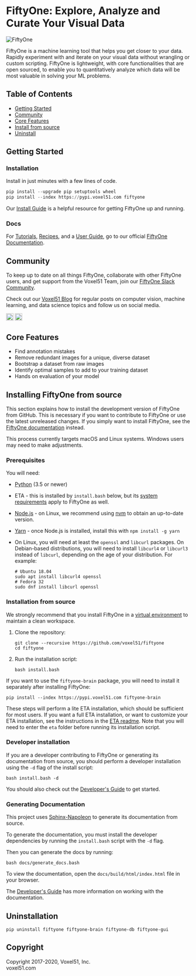 # FiftyOne: Explore, Analyze and Curate Your Visual Data

<img src="https://user-images.githubusercontent.com/25985824/89583450-5b38ab80-d808-11ea-909e-4fa8bc366d7f.png" alt="FiftyOne"/>

FiftyOne is a machine learning tool that helps you get closer to your data. Rapidly experiment with and iterate on your visual data without wrangling or custom scripting. FiftyOne is lightweight, with core functionalities that are open sourced, to enable you to quantitatively analyze which data will be most valuable in solving your ML problems. 


## Table of Contents

- [Getting Started](#getting-started)
- [Community](#community)
- [Core Features](#core-features)
- [Install from source](#installing-fiftyone-from-source)
- [Uninstall](#uninstallation)



## Getting Started

### Installation

Install in just minutes with a few lines of code.


```python
pip install --upgrade pip setuptools wheel
pip install --index https://pypi.voxel51.com fiftyone
```

Our [Install Guide](https://voxel51.com/docs/fiftyone/getting_started/install.html) is a helpful resource for getting FiftyOne up and running.  

### Docs

For [Tutorials](https://voxel51.com/docs/fiftyone/tutorials/index.html), [Recipes](https://voxel51.com/docs/fiftyone/recipes/index.html), and a [User Guide](https://voxel51.com/docs/fiftyone/user_guide/index.html), go to our official [FiftyOne Documentation](https://voxel51.com/docs/fiftyone/). 


## Community
To keep up to date on all things FiftyOne, collaborate with other FiftyOne users, and get support from the Voxel51 Team, join our [FiftyOne Slack Community](https://join.slack.com/t/fiftyone-users/shared_invite/zt-g9w0pu1f-ZMJjRfGDrTmCT2ZOutUApQ).

Check out our [Voxel51 Blog](https://medium.com/voxel51) for regular posts on computer vision, machine learning, and data science topics and follow us on social media. 


<a href="http://www.twitter.com/voxel51" rel="twitter"><img src="https://github.com/voxel51/fiftyone/blob/readme/docs/source/_static/images/icons/logo-twitter-dark.svg" width="20" height="20" /></a>
<a href="http://www.facebook.com/voxel51" rel="facebook"><img src="https://github.com/voxel51/fiftyone/blob/readme/docs/source/_static/images/icons/logo-facebook-dark.svg" width="20" height="20" /></a>


## Core Features
* Find annotation mistakes
* Remove redundant images for a unique, diverse dataset
* Bootstrap a dataset from raw images
* Identify optimal samples to add to your training dataset
* Hands on evaluation of your model 


## Installing FiftyOne from source

This section explains how to install the development version of FiftyOne from
GitHub. This is necessary if you want to contribute to FiftyOne or use the
latest unreleased changes. If you simply want to install FiftyOne, see the
[FiftyOne documentation](https://voxel51.com/docs/fiftyone/getting_started/install.html)
instead.

This process currently targets macOS and Linux systems. Windows users may need
to make adjustments.

### Prerequisites

You will need:

-   [Python](https://www.python.org/) (3.5 or newer)
-   ETA - this is installed by `install.bash` below, but its
    [system requirements](https://github.com/voxel51/eta#local-installation)
    apply to FiftyOne as well.
-   [Node.js](https://nodejs.org/) - on Linux, we recommend using
    [nvm](https://github.com/nvm-sh/nvm) to obtain an up-to-date version.
-   [Yarn](https://yarnpkg.com/) - once Node.js is installed, install this with
    `npm install -g yarn`
-   On Linux, you will need at least the `openssl` and `libcurl` packages. On
    Debian-based distributions, you will need to install `libcurl4` or
    `libcurl3` instead of `libcurl`, depending on the age of your distribution.
    For example:

    ```shell
    # Ubuntu 18.04
    sudo apt install libcurl4 openssl
    # Fedora 32
    sudo dnf install libcurl openssl
    ```

### Installation from source

We strongly recommend that you install FiftyOne in a
[virtual environment](https://voxel51.com/docs/fiftyone/getting_started/virtualenv.html)
to maintain a clean workspace.

1. Clone the repository:

    ```shell
    git clone --recursive https://github.com/voxel51/fiftyone
    cd fiftyone
    ```

2. Run the installation script:

    ```shell
    bash install.bash
    ```

If you want to use the `fiftyone-brain` package, you will need to install it
separately after installing FiftyOne:

```shell
pip install --index https://pypi.voxel51.com fiftyone-brain
```

These steps will perform a lite ETA installation, which should be sufficient
for most users. If you want a full ETA installation, or want to customize your
ETA installation, see the instructions in the
[ETA readme](https://github.com/voxel51/eta/blob/develop/README.md). Note that
you will need to enter the `eta` folder before running its installation script.

### Developer installation

If you are a developer contributing to FiftyOne or generating its documentation
from source, you should perform a developer installation using the `-d` flag of
the install script:

```shell
bash install.bash -d
```

You should also check out the
[Developer's Guide](https://github.com/voxel51/fiftyone/blob/develop/docs/dev_guide.md)
to get started.


### Generating Documentation

This project uses
[Sphinx-Napoleon](https://pypi.python.org/pypi/sphinxcontrib-napoleon) to
generate its documentation from source.

To generate the documentation, you must install the developer dependencies by
running the `install.bash` script with the `-d` flag.

Then you can generate the docs by running:

```shell
bash docs/generate_docs.bash
```

To view the documentation, open the `docs/build/html/index.html` file in your
browser.

The
[Developer's Guide](https://github.com/voxel51/fiftyone/blob/develop/docs/dev_guide.md#Documentation)
has more information on working with the documentation.

## Uninstallation

```shell
pip uninstall fiftyone fiftyone-brain fiftyone-db fiftyone-gui
```

## Copyright

Copyright 2017-2020, Voxel51, Inc.<br> voxel51.com
